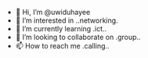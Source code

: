 - 👋 Hi, I’m @uwiduhayee
- 👀 I’m interested in ..networking.
- 🌱 I’m currently learning .ict..
- 💞️ I’m looking to collaborate on .group..
- 📫 How to reach me .calling..

<!---
uwiduhayee/uwiduhayee is a ✨ special ✨ repository because its `README.md` (this file) appears on your GitHub profile.
You can click the Preview link to take a look at your changes.
--->
